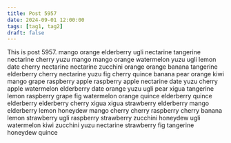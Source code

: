 ```yaml
---
title: Post 5957
date: 2024-09-01 12:00:00
tags: [tag1, tag2]
draft: false
---
```

This is post 5957.
mango
orange
elderberry
ugli
nectarine
tangerine
nectarine
cherry
yuzu
mango
mango
orange
watermelon
yuzu
ugli
lemon
date
cherry
nectarine
nectarine
zucchini
orange
orange
banana
tangerine
elderberry
cherry
nectarine
yuzu
fig
cherry
quince
banana
pear
orange
kiwi
mango
grape
raspberry
apple
raspberry
apple
nectarine
date
yuzu
cherry
apple
watermelon
elderberry
date
orange
yuzu
ugli
pear
xigua
tangerine
lemon
raspberry
grape
fig
watermelon
orange
quince
elderberry
quince
elderberry
elderberry
cherry
xigua
xigua
strawberry
elderberry
mango
elderberry
lemon
honeydew
mango
cherry
cherry
raspberry
cherry
banana
lemon
strawberry
ugli
raspberry
strawberry
zucchini
honeydew
ugli
watermelon
kiwi
zucchini
yuzu
nectarine
strawberry
fig
tangerine
honeydew
quince

